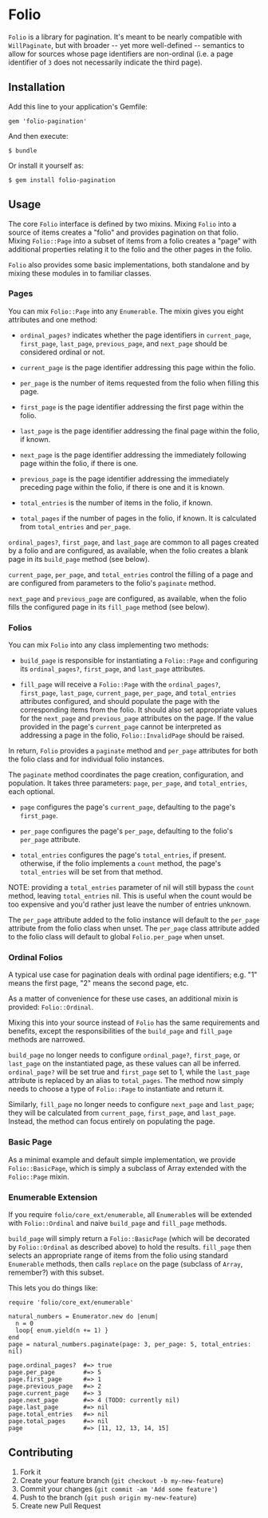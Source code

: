 # Folio

`Folio` is a library for pagination. It's meant to be nearly compatible
with `WillPaginate`, but with broader -- yet more well-defined --
semantics to allow for sources whose page identifiers are non-ordinal
(i.e. a page identifier of `3` does not necessarily indicate the third
page).

## Installation

Add this line to your application's Gemfile:

    gem 'folio-pagination'

And then execute:

    $ bundle

Or install it yourself as:

    $ gem install folio-pagination

## Usage

The core `Folio` interface is defined by two mixins. Mixing `Folio` into
a source of items creates a "folio" and provides pagination on that
folio. Mixing `Folio::Page` into a subset of items from a folio creates
a "page" with additional properties relating it to the folio and the
other pages in the folio.

`Folio` also provides some basic implementations, both standalone and by
mixing these modules in to familiar classes.

### Pages

You can mix `Folio::Page` into any `Enumerable`. The mixin gives you
eight attributes and one method:

 * `ordinal_pages?` indicates whether the page identifiers in
   `current_page`, `first_page`, `last_page`, `previous_page`, and
   `next_page` should be considered ordinal or not.

 * `current_page` is the page identifier addressing this page within the
   folio.

 * `per_page` is the number of items requested from the folio when
   filling this page.

 * `first_page` is the page identifier addressing the first page within
   the folio.

 * `last_page` is the page identifier addressing the final page within
   the folio, if known.

 * `next_page` is the page identifier addressing the immediately
   following page within the folio, if there is one.

 * `previous_page` is the page identifier addressing the immediately
   preceding page within the folio, if there is one and it is known.

 * `total_entries` is the number of items in the folio, if known.

 * `total_pages` if the number of pages in the folio, if known. It is
   calculated from `total_entries` and `per_page`.

`ordinal_pages?`, `first_page`, and `last_page` are common to all pages
created by a folio and are configured, as available, when the folio
creates a blank page in its `build_page` method (see below).

`current_page`, `per_page`, and `total_entries` control the filling of a
page and are configured from parameters to the folio's `paginate`
method.

`next_page` and `previous_page` are configured, as available, when the
folio fills the configured page in its `fill_page` method (see below).

### Folios

You can mix `Folio` into any class implementing two methods:

 * `build_page` is responsible for instantiating a `Folio::Page` and
   configuring its `ordinal_pages?`, `first_page`, and `last_page`
   attributes.

 * `fill_page` will receive a `Folio::Page` with the `ordinal_pages?`,
   `first_page`, `last_page`, `current_page`, `per_page`, and
   `total_entries` attributes configured, and should populate the page
   with the corresponding items from the folio. It should also set
   appropriate values for the `next_page` and `previous_page` attributes
   on the page. If the value provided in the page's `current_page`
   cannot be interpreted as addressing a page in the folio,
   `Folio::InvalidPage` should be raised.

In return, `Folio` provides a `paginate` method and `per_page`
attributes for both the folio class and for individual folio instances.

The `paginate` method coordinates the page creation, configuration, and
population. It takes three parameters: `page`, `per_page`, and
`total_entries`, each optional.

 * `page` configures the page's `current_page`, defaulting to the page's
   `first_page`.

 * `per_page` configures the page's `per_page`, defaulting to the
   folio's `per_page` attribute.

 * `total_entries` configures the page's `total_entries`, if present.
   otherwise, if the folio implements a `count` method, the page's
   `total_entries` will be set from that method.

NOTE: providing a `total_entries` parameter of nil will still bypass the
`count` method, leaving `total_entries` nil. This is useful when the
count would be too expensive and you'd rather just leave the number of
entries unknown.

The `per_page` attribute added to the folio instance will default to the
`per_page` attribute from the folio class when unset. The `per_page`
class attribute added to the folio class will default to global
`Folio.per_page` when unset.

### Ordinal Folios

A typical use case for pagination deals with ordinal page identifiers;
e.g. "1" means the first page, "2" means the second page, etc.

As a matter of convenience for these use cases, an additional mixin is
provided: `Folio::Ordinal`.

Mixing this into your source instead of `Folio` has the same
requirements and benefits, except the responsibilities of the
`build_page` and `fill_page` methods are narrowed.

`build_page` no longer needs to configure `ordinal_page?`, `first_page`,
or `last_page` on the instantiated page, as these values can all be
inferred. `ordinal_page?` will be set true and `first_page` set to 1,
while the `last_page` attribute is replaced by an alias to
`total_pages`. The method now simply needs to choose a type of
`Folio::Page` to instantiate and return it.

Similarly, `fill_page` no longer needs to configure `next_page` and
`last_page`; they will be calculated from `current_page`, `first_page`,
and `last_page`. Instead, the method can focus entirely on populating
the page.

### Basic Page

As a minimal example and default simple implementation, we provide
`Folio::BasicPage`, which is simply a subclass of Array extended with
the `Folio::Page` mixin.

### Enumerable Extension

If you require `folio/core_ext/enumerable`, all `Enumerable`s will be
extended with `Folio::Ordinal` and naive `build_page` and `fill_page`
methods.

`build_page` will simply return a `Folio::BasicPage` (which will be
decorated by `Folio::Ordinal` as described above) to hold the results.
`fill_page` then selects an appropriate range of items from the folio
using standard `Enumerable` methods, then calls `replace` on the page
(subclass of `Array`, remember?) with this subset.

This lets you do things like:

```
require 'folio/core_ext/enumerable'

natural_numbers = Enumerator.new do |enum|
  n = 0
  loop{ enum.yield(n += 1) }
end
page = natural_numbers.paginate(page: 3, per_page: 5, total_entries: nil)

page.ordinal_pages?  #=> true
page.per_page        #=> 5
page.first_page      #=> 1
page.previous_page   #=> 2
page.current_page    #=> 3
page.next_page       #=> 4 (TODO: currently nil)
page.last_page       #=> nil
page.total_entries   #=> nil
page.total_pages     #=> nil
page                 #=> [11, 12, 13, 14, 15]
```

## Contributing

1. Fork it
2. Create your feature branch (`git checkout -b my-new-feature`)
3. Commit your changes (`git commit -am 'Add some feature'`)
4. Push to the branch (`git push origin my-new-feature`)
5. Create new Pull Request
